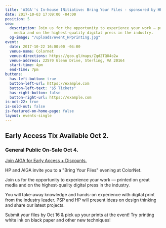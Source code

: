 ```yaml
---
title: 'AIGA''s In-house INitiative: Bring Your Files - sponsored by HP'
date: 2017-10-03 17:09:00 -04:00
position: 5
seo:
  description: Join us for the opportunity to experience your work — printed on great
    media and on the highest-quality digital press in the industry.
  og-image: "/uploads/event_HPprinting.jpg"
event:
  date: 2017-10-22 16:00:00 -04:00
  venue-name: Colornet
  venue-directions: https://goo.gl/maps/Zqd2TQU4o2w
  venue-address: 22570 Glenn Drive, Sterling, VA 20164
  start-time: 4pm
  end-time: 7pm
buttons:
  has-left-button: true
  button-left-url: https://example.com
  button-left-text: "$5 Tickets"
  has-right-button: false
  button-right-url: https://example.com
is-oct-22: true
is-sold-out: false
is-featured-on-home-page: false
layout: events-single
---
```


## Early Access Tix Available Oct 2. 
### General Public On-Sale Oct 4.
[Join AIGA for Early Access + Discounts.](http://dc.aiga.org/membership/membership-rates/)


HP and AIGA invite you to a "Bring Your Files" evening at ColorNet.

Join us for the opportunity to experience your work — printed on great media and on the highest-quality digital press in the industry.

You will take-away knowledge and hands-on experience with digital print from the industry leader. PSP and HP will present ideas on design thinking and share our latest projects.

Submit your files by Oct 16 & pick up your prints at the event! Try printing white ink on black paper and other new techniques!